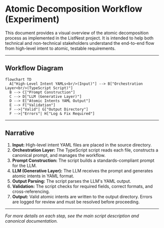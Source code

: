 # Atomic Decomposition Workflow (Experiment)

This document provides a visual overview of the atomic decomposition process as implemented in the ListNest project. It is intended to help both technical and non-technical stakeholders understand the end-to-end flow from high-level intent to atomic, testable requirements.

---

## Workflow Diagram

```mermaid
flowchart TD
  A["High-Level Intent YAMLs<br/>(Input)"] --> B["Orchestration Layer<br/>(TypeScript Script)"]
  B --> C["Prompt Construction"]
  C --> D["LLM (Generative Layer)"]
  D --> E["Atomic Intents YAML Output"]
  E --> F["Validation"]
  F -->|"Valid"| G["Output Directory"]
  F -->|"Errors"| H["Log & Fix Required"]
```

---

## Narrative
1. **Input:** High-level intent YAML files are placed in the source directory.
2. **Orchestration Layer:** The TypeScript script reads each file, constructs a canonical prompt, and manages the workflow.
3. **Prompt Construction:** The script builds a standards-compliant prompt for the LLM.
4. **LLM (Generative Layer):** The LLM receives the prompt and generates atomic intents in YAML format.
5. **Output Parsing:** The script parses the LLM's YAML output.
6. **Validation:** The script checks for required fields, correct formats, and cross-referencing.
7. **Output:** Valid atomic intents are written to the output directory. Errors are logged for review and must be resolved before proceeding.

---

*For more details on each step, see the main script description and canonical documentation.* 